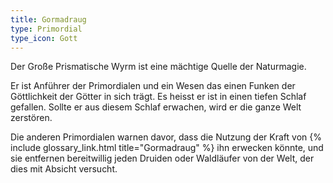 ```yaml
---
title: Gormadraug
type: Primordial
type_icon: Gott
---
```


Der Große Prismatische Wyrm ist eine mächtige Quelle der Naturmagie.

Er ist Anführer der Primordialen und ein Wesen das einen Funken der Göttlichkeit der Götter in sich trägt. Es heisst er ist in einen tiefen Schlaf gefallen. Sollte er aus diesem Schlaf erwachen, wird er die ganze Welt zerstören.

Die anderen Primordialen warnen davor, dass die Nutzung der Kraft von {% include glossary_link.html title="Gormadraug" %} ihn erwecken könnte, und sie
entfernen bereitwillig jeden Druiden oder Waldläufer von der Welt, der dies mit Absicht versucht.
